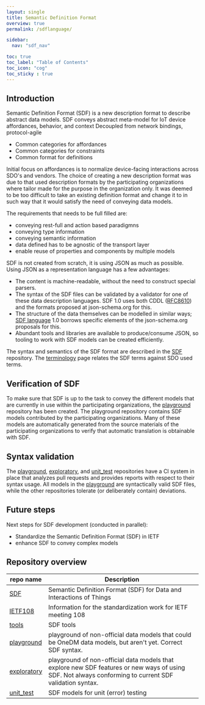 ```yaml
---
layout: single
title: Semantic Definition Format
overview: true
permalink: /sdflanguage/

sidebar:
  nav: "sdf_nav"

toc: true
toc_label: "Table of Contents"
toc_icon: "cog"
toc_sticky : true
---
```

## Introduction

Semantic Definition Format (SDF) is a new description format to describe abstract data models.
SDF conveys abstract meta-model for IoT device affordances, behavior, and context
Decoupled from network bindings, protocol-agile
- Common categories for affordances 
- Common categories for constraints
- Common format for definitions

Initial focus on affordances is to normalize device-facing interactions across SDO's and vendors.
The choice of creating a new description format was due to that used description formats by the participating organizations where tailor made for the purpose in the organization only.
It was deemed to be too difficult to take an existing definition format and change it to in such way that it would satisfy the need of conveying data models.

The requirements that needs to be full filled are:
- conveying rest-full and action based paradigmns
- conveying type information
- conveying semantic information
- data defined has to be agnostic of the transport layer
- enable reuse of properties and components by multiple models

SDF is not created from scratch, it is using JSON as much as possible.
Using JSON as a representation language has a few advantages:

- The content is machine-readable, without the need to construct
  special parsers.
- The syntax of the SDF files can be validated by a validator for one
  of these data description languages.  SDF 1.0 uses both CDDL
  ([RFC8610][]) and the formats proposed at json-schema.org for this.
- The structure of the data themselves can be modelled in similar
  ways; [SDF language][] 1.0 borrows specific elements of the json-schema.org
  proposals for this.
- Abundant tools and libraries are available to produce/consume JSON,
  so tooling to work with SDF models can be created efficiently.

The syntax and semantics of the SDF format are described in the [SDF][] repository.
The [terminology][] page relates the SDF terms against SDO used terms.

## Verification of SDF

To make sure that SDF is up to the task to convey the different models
that are currently in use within the participating organizations, the [playground][] repository has been
created. The playground repository contains SDF models contributed by the participating organizations.
Many of these models are automatically generated from the source materials of the participating organizations to verify that automatic translation is obtainable with SDF.

## Syntax validation

The [playground][], [exploratory][], and [unit_test][] repositories have a CI system in place that analyzes
pull requests and provides reports with respect to their syntax usage.
All models in the [playground][] are syntactically valid SDF files, while the other
repositories tolerate (or deliberately contain) deviations.

## Future steps

Next steps for SDF development (conducted in parallel):

- Standardize the Semantic Definition Format (SDF) in IETF
- enhance SDF to convey complex models

## Repository overview

| repo name       | Description                                                          |
|-----------------|----------------------------------------------------------------------|
| [SDF][]         | Semantic Definition Format (SDF) for Data and Interactions of Things |
| [IETF108][]     | Information for the standardization work for IETF meeting 108        |
| [tools][]       | SDF tools                                                            |
| [playground][]  | playground of non-official data models that could be OneDM data models, but aren't yet. Correct SDF syntax.  |
| [exploratory][] | playground of non-official data models that explore new SDF features or new ways of using SDF. Not always conforming to current SDF validation syntax. |
| [unit_test][]   | SDF models for unit (error) testing                        |


[SDF]: https://github.com/one-data-model/SDF
[tools]: https://github.com/one-data-model/tools
[playground]: https://github.com/one-data-model/playground
[exploratory]: https://github.com/one-data-model/exploratory
[unit_test]: https://github.com/one-data-model/unit_test


[SDF language]: https://onedm.org/SDF/sdf.html
[IETF SDF]: https://www.ietf.org/id/draft-onedm-t2trg-sdf-00.html
[IETF108]: https://github.com/one-data-model/ietf108

[RFC8610]: https://tools.ietf.org/html/rfc8610


[terminology]: /terminology
